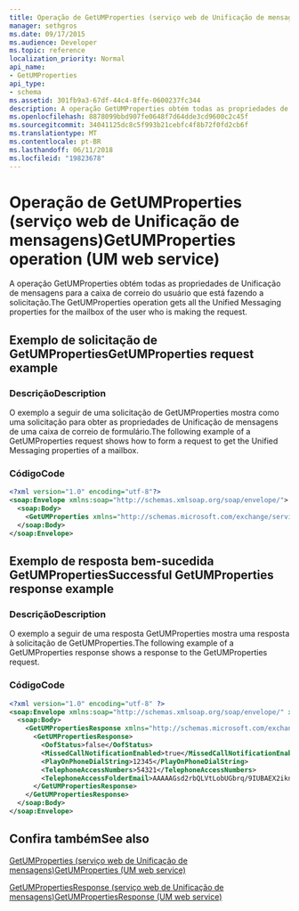 ```yaml
---
title: Operação de GetUMProperties (serviço web de Unificação de mensagens)
manager: sethgros
ms.date: 09/17/2015
ms.audience: Developer
ms.topic: reference
localization_priority: Normal
api_name:
- GetUMProperties
api_type:
- schema
ms.assetid: 301fb9a3-67df-44c4-8ffe-0600237fc344
description: A operação GetUMProperties obtém todas as propriedades de Unificação de mensagens para a caixa de correio do usuário que está fazendo a solicitação.
ms.openlocfilehash: 8878099bbd907fe0648f7d64dde3cd9600c2c45f
ms.sourcegitcommit: 34041125dc8c5f993b21cebfc4f8b72f0fd2cb6f
ms.translationtype: MT
ms.contentlocale: pt-BR
ms.lasthandoff: 06/11/2018
ms.locfileid: "19823678"
---
```

# <a name="getumproperties-operation-um-web-service"></a><span data-ttu-id="3be9b-103">Operação de GetUMProperties (serviço web de Unificação de mensagens)</span><span class="sxs-lookup"><span data-stu-id="3be9b-103">GetUMProperties operation (UM web service)</span></span>

<span data-ttu-id="3be9b-104">A operação GetUMProperties obtém todas as propriedades de Unificação de mensagens para a caixa de correio do usuário que está fazendo a solicitação.</span><span class="sxs-lookup"><span data-stu-id="3be9b-104">The GetUMProperties operation gets all the Unified Messaging properties for the mailbox of the user who is making the request.</span></span>
  
## <a name="getumproperties-request-example"></a><span data-ttu-id="3be9b-105">Exemplo de solicitação de GetUMProperties</span><span class="sxs-lookup"><span data-stu-id="3be9b-105">GetUMProperties request example</span></span>

### <a name="description"></a><span data-ttu-id="3be9b-106">Descrição</span><span class="sxs-lookup"><span data-stu-id="3be9b-106">Description</span></span>

<span data-ttu-id="3be9b-107">O exemplo a seguir de uma solicitação de GetUMProperties mostra como uma solicitação para obter as propriedades de Unificação de mensagens de uma caixa de correio de formulário.</span><span class="sxs-lookup"><span data-stu-id="3be9b-107">The following example of a GetUMProperties request shows how to form a request to get the Unified Messaging properties of a mailbox.</span></span>
  
### <a name="code"></a><span data-ttu-id="3be9b-108">Código</span><span class="sxs-lookup"><span data-stu-id="3be9b-108">Code</span></span>

```XML
<?xml version="1.0" encoding="utf-8"?>
<soap:Envelope xmlns:soap="http://schemas.xmlsoap.org/soap/envelope/">
  <soap:Body>
    <GetUMProperties xmlns="http://schemas.microsoft.com/exchange/services/2006/messages" />
  </soap:Body>
</soap:Envelope>
```

## <a name="successful-getumproperties-response-example"></a><span data-ttu-id="3be9b-109">Exemplo de resposta bem-sucedida GetUMProperties</span><span class="sxs-lookup"><span data-stu-id="3be9b-109">Successful GetUMProperties response example</span></span>

### <a name="description"></a><span data-ttu-id="3be9b-110">Descrição</span><span class="sxs-lookup"><span data-stu-id="3be9b-110">Description</span></span>

<span data-ttu-id="3be9b-111">O exemplo a seguir de uma resposta GetUMProperties mostra uma resposta à solicitação de GetUMProperties.</span><span class="sxs-lookup"><span data-stu-id="3be9b-111">The following example of a GetUMProperties response shows a response to the GetUMProperties request.</span></span>
  
### <a name="code"></a><span data-ttu-id="3be9b-112">Código</span><span class="sxs-lookup"><span data-stu-id="3be9b-112">Code</span></span>

```XML
<?xml version="1.0" encoding="utf-8" ?>
<soap:Envelope xmlns:soap="http://schemas.xmlsoap.org/soap/envelope/" xmlns:xsi="http://www.w3.org/2001/XMLSchema-instance" xmlns:xsd="http://www.w3.org/2001/XMLSchema">
  <soap:Body>
    <GetUMPropertiesResponse xmlns="http://schemas.microsoft.com/exchange/services/2006/messages">
      <GetUMPropertiesResponse>
        <OofStatus>false</OofStatus> 
        <MissedCallNotificationEnabled>true</MissedCallNotificationEnabled> 
        <PlayOnPhoneDialString>12345</PlayOnPhoneDialString> 
        <TelephoneAccessNumbers>54321</TelephoneAccessNumbers> 
        <TelephoneAccessFolderEmail>AAAAAGsd2rbQLVtLobUGbrq/9IUBAEX2ikn/L8JJtI5WHI0FAW8AAAFXHhsAAA==</TelephoneAccessFolderEmail> 
      </GetUMPropertiesResponse>
    </GetUMPropertiesResponse>
  </soap:Body>
</soap:Envelope>
```

## <a name="see-also"></a><span data-ttu-id="3be9b-113">Confira também</span><span class="sxs-lookup"><span data-stu-id="3be9b-113">See also</span></span>



[<span data-ttu-id="3be9b-114">GetUMProperties (serviço web de Unificação de mensagens)</span><span class="sxs-lookup"><span data-stu-id="3be9b-114">GetUMProperties (UM web service)</span></span>](getumproperties-um-web-service.md)
  
[<span data-ttu-id="3be9b-115">GetUMPropertiesResponse (serviço web de Unificação de mensagens)</span><span class="sxs-lookup"><span data-stu-id="3be9b-115">GetUMPropertiesResponse (UM web service)</span></span>](getumpropertiesresponse-um-web-service.md)


